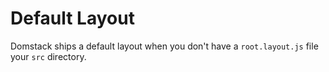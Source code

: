 # Default Layout

Domstack ships a default layout when you don't have a `root.layout.js` file your `src` directory.
